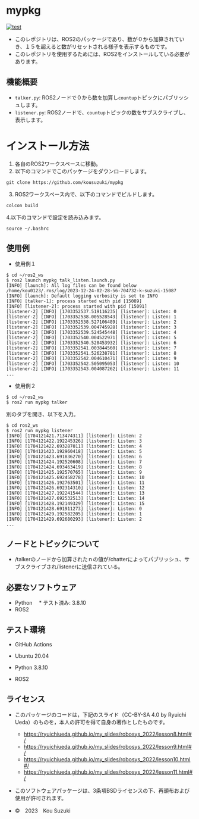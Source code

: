 # mypkg
[![test](https://github.com/kousuzuki/mypkg/actions/workflows/test.yml/badge.svg)](https://github.com/kousuzuki/mypkg/actions/workflows/test.yml)
* このレポジトリは、ROS2のパッケージであり、数が０から加算されていき、１５を超えると数がリセットされる様子を表示するものです。
* このレポジトリを使用するためには、ROS2をインストールしている必要があります。

## 機能概要

* `talker.py`: ROS2ノードで０から数を加算し`countup`トピックにパブリッシュします。
* `listener.py`: ROS2ノードで、`countup`トピックの数をサブスクライブし、表示します。

# インストール方法
1. 各自のROS2ワークスペースに移動。
2. 以下のコマンドでこのパッケージをダウンロードします。
```
git clone https://github.com/kousuzuki/mypkg
```
3. ROS2ワークスペース内で、以下のコマンドでビルドします。
```
colcon build
```
4.以下のコマンドで設定を読み込みます。
```
source ~/.bashrc
```

## 使用例

* 使用例１
```
$ cd ~/ros2_ws
$ ros2 launch mypkg talk_listen.launch.py
[INFO] [launch]: All log files can be found below /home/kou0123/.ros/log/2023-12-24-02-28-56-704732-k-suzuki-15087
[INFO] [launch]: Default logging verbosity is set to INFO
[INFO] [talker-1]: process started with pid [15089]
[INFO] [listener-2]: process started with pid [15091]
[listener-2] [INFO] [1703352537.519116235] [listener]: Listen: 0
[listener-2] [INFO] [1703352538.005528543] [listener]: Listen: 1
[listener-2] [INFO] [1703352538.527106489] [listener]: Listen: 2
[listener-2] [INFO] [1703352539.004745928] [listener]: Listen: 3
[listener-2] [INFO] [1703352539.524545448] [listener]: Listen: 4
[listener-2] [INFO] [1703352540.004522971] [listener]: Listen: 5
[listener-2] [INFO] [1703352540.520453932] [listener]: Listen: 6
[listener-2] [INFO] [1703352541.003844560] [listener]: Listen: 7
[listener-2] [INFO] [1703352541.526238781] [listener]: Listen: 8
[listener-2] [INFO] [1703352542.004610471] [listener]: Listen: 9
[listener-2] [INFO] [1703352542.505095053] [listener]: Listen: 10
[listener-2] [INFO] [1703352543.004087262] [listener]: Listen: 11
...
```
* 使用例２
```
$ cd ~/ros2_ws
$ ros2 run mypkg talker
```
別のタブを開き、以下を入力。
```
$ cd ros2_ws
$ ros2 run mypkg listener
[INFO] [1704121421.713474311] [listener]: Listen: 2
[INFO] [1704121422.192245326] [listener]: Listen: 3
[INFO] [1704121422.693287011] [listener]: Listen: 4
[INFO] [1704121423.192960418] [listener]: Listen: 5
[INFO] [1704121423.691836270] [listener]: Listen: 6
[INFO] [1704121424.192520608] [listener]: Listen: 7
[INFO] [1704121424.693463419] [listener]: Listen: 8
[INFO] [1704121425.192570765] [listener]: Listen: 9
[INFO] [1704121425.692458278] [listener]: Listen: 10
[INFO] [1704121426.192763501] [listener]: Listen: 11
[INFO] [1704121426.692314310] [listener]: Listen: 12
[INFO] [1704121427.192241544] [listener]: Listen: 13
[INFO] [1704121427.692532513] [listener]: Listen: 14
[INFO] [1704121428.192149329] [listener]: Listen: 15
[INFO] [1704121428.691911273] [listener]: Listen: 0
[INFO] [1704121429.192582205] [listener]: Listen: 1
[INFO] [1704121429.692680293] [listener]: Listen: 2
...
```
## ノードとトピックについて

* /talkerのノードから加算されたｎの値が/chatterによってパブリッシュ、サブスクライブされ/listenerに送信されている。

## 必要なソフトウェア

* Python 
　* テスト済み: 3.8.10
* ROS2

## テスト環境

* GitHub Actions

* Ubuntu 20.04

* Python 3.8.10

* ROS2

## ライセンス

* このパッケージのコードは，下記のスライド（CC-BY-SA 4.0 by Ryuichi Ueda）のものを，本人の許可を得て自身の著作としたものです。
  * https://ryuichiueda.github.io/my_slides/robosys_2022/lesson8.html#/
  * https://ryuichiueda.github.io/my_slides/robosys_2022/lesson9.html#/
  * https://ryuichiueda.github.io/my_slides/robosys_2022/lesson10.html#/
  * https://ryuichiueda.github.io/my_slides/robosys_2022/lesson11.html#/

* このソフトウェアパッケージは、3条項BSDライセンスの下、再頒布および使用が許可されます。
* ©　2023　Kou Suzuki
